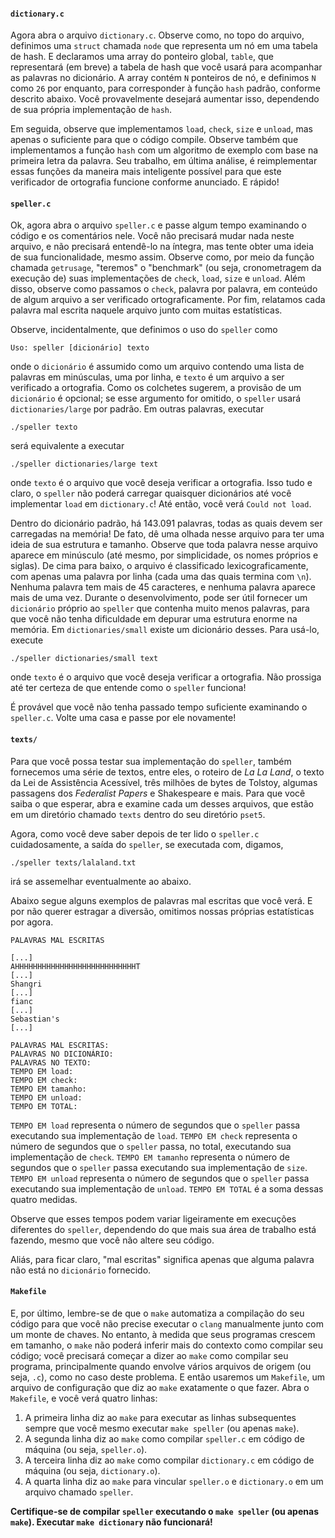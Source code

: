 #### `dictionary.c`

Agora abra o arquivo `dictionary.c`. Observe como, no topo do arquivo, definimos uma `struct` chamada `node` que representa um nó em uma tabela de hash. E declaramos uma array do ponteiro global, `table`, que representará (em breve) a tabela de hash que você usará para acompanhar as palavras no dicionário. A array contém `N` ponteiros de nó, e definimos `N` como `26` por enquanto, para corresponder à função `hash` padrão, conforme descrito abaixo. Você provavelmente desejará aumentar isso, dependendo de sua própria implementação de `hash`.

Em seguida, observe que implementamos `load`, `check`, `size` e `unload`, mas apenas o suficiente para que o código compile. Observe também que implementamos a função `hash` com um algoritmo de exemplo com base na primeira letra da palavra. Seu trabalho, em última análise, é reimplementar essas funções da maneira mais inteligente possível para que este verificador de ortografia funcione conforme anunciado. E rápido!

#### `speller.c`

Ok, agora abra o arquivo `speller.c` e passe algum tempo examinando o código e os comentários nele. Você não precisará mudar nada neste arquivo, e não precisará entendê-lo na íntegra, mas tente obter uma ideia de sua funcionalidade, mesmo assim. Observe como, por meio da função chamada `getrusage`, "teremos" o "benchmark" (ou seja, cronometragem da execução de) suas implementações de `check`, `load`, `size` e `unload`. Além disso, observe como passamos o `check`, palavra por palavra, em conteúdo de algum arquivo a ser verificado ortograficamente. Por fim, relatamos cada palavra mal escrita naquele arquivo junto com muitas estatísticas.

Observe, incidentalmente, que definimos o uso do `speller` como

    Uso: speller [dicionário] texto
    

onde o `dicionário` é assumido como um arquivo contendo uma lista de palavras em minúsculas, uma por linha, e `texto` é um arquivo a ser verificado a ortografia. Como os colchetes sugerem, a provisão de um `dicionário` é opcional; se esse argumento for omitido, o `speller` usará `dictionaries/large` por padrão. Em outras palavras, executar

    ./speller texto
    

será equivalente a executar

    ./speller dictionaries/large text
    

onde `texto` é o arquivo que você deseja verificar a ortografia. Isso tudo e claro, o `speller` não poderá carregar quaisquer dicionários até você implementar `load` em `dictionary.c`! Até então, você verá `Could not load`.

Dentro do dicionário padrão, há 143.091 palavras, todas as quais devem ser carregadas na memória! De fato, dê uma olhada nesse arquivo para ter uma ideia de sua estrutura e tamanho. Observe que toda palavra nesse arquivo aparece em minúsculo (até mesmo, por simplicidade, os nomes próprios e siglas). De cima para baixo, o arquivo é classificado lexicograficamente, com apenas uma palavra por linha (cada uma das quais termina com `\n`). Nenhuma palavra tem mais de 45 caracteres, e nenhuma palavra aparece mais de uma vez. Durante o desenvolvimento, pode ser útil fornecer um `dicionário` próprio ao `speller` que contenha muito menos palavras, para que você não tenha dificuldade em depurar uma estrutura enorme na memória. Em `dictionaries/small` existe um dicionário desses. Para usá-lo, execute

    ./speller dictionaries/small text
    

onde `texto` é o arquivo que você deseja verificar a ortografia. Não prossiga até ter certeza de que entende como o `speller` funciona!

É provável que você não tenha passado tempo suficiente examinando o `speller.c`. Volte uma casa e passe por ele novamente!

#### `texts/`

Para que você possa testar sua implementação do `speller`, também fornecemos uma série de textos, entre eles, o roteiro de _La La Land_, o texto da Lei de Assistência Acessível, três milhões de bytes de Tolstoy, algumas passagens dos _Federalist Papers_ e Shakespeare e mais. Para que você saiba o que esperar, abra e examine cada um desses arquivos, que estão em um diretório chamado `texts` dentro do seu diretório `pset5`.

Agora, como você deve saber depois de ter lido o `speller.c` cuidadosamente, a saída do `speller`, se executada com, digamos,

    ./speller texts/lalaland.txt
    

irá se assemelhar eventualmente ao abaixo.

Abaixo segue alguns exemplos de palavras mal escritas que você verá. E por não querer estragar a diversão, omitimos nossas próprias estatísticas por agora.

    PALAVRAS MAL ESCRITAS
    
    [...]
    AHHHHHHHHHHHHHHHHHHHHHHHHHHHT
    [...]
    Shangri
    [...]
    fianc
    [...]
    Sebastian's
    [...]
    
    PALAVRAS MAL ESCRITAS:
    PALAVRAS NO DICIONÁRIO:
    PALAVRAS NO TEXTO:
    TEMPO EM load:
    TEMPO EM check:
    TEMPO EM tamanho:
    TEMPO EM unload:
    TEMPO EM TOTAL:
    

`TEMPO EM load` representa o número de segundos que o `speller` passa executando sua implementação de `load`. `TEMPO EM check` representa o número de segundos que o `speller` passa, no total, executando sua implementação de `check`. `TEMPO EM tamanho` representa o número de segundos que o `speller` passa executando sua implementação de `size`. `TEMPO EM unload` representa o número de segundos que o `speller` passa executando sua implementação de `unload`. `TEMPO EM TOTAL` é a soma dessas quatro medidas.

Observe que esses tempos podem variar ligeiramente em execuções diferentes do `speller`, dependendo do que mais sua área de trabalho está fazendo, mesmo que você não altere seu código.

Aliás, para ficar claro, "mal escritas" significa apenas que alguma palavra não está no `dicionário` fornecido.

#### `Makefile`

E, por último, lembre-se de que o `make` automatiza a compilação do seu código para que você não precise executar o `clang` manualmente junto com um monte de chaves. No entanto, à medida que seus programas crescem em tamanho, o `make` não poderá inferir mais do contexto como compilar seu código; você precisará começar a dizer ao `make` como compilar seu programa, principalmente quando envolve vários arquivos de origem (ou seja, `.c`), como no caso deste problema. E então usaremos um `Makefile`, um arquivo de configuração que diz ao `make` exatamente o que fazer. Abra o `Makefile`, e você verá quatro linhas:

1.  A primeira linha diz ao `make` para executar as linhas subsequentes sempre que você mesmo executar `make speller` (ou apenas `make`).
2.  A segunda linha diz ao `make` como compilar `speller.c` em código de máquina (ou seja, `speller.o`).
3.  A terceira linha diz ao `make` como compilar `dictionary.c` em código de máquina (ou seja, `dictionary.o`).
4.  A quarta linha diz ao `make` para vincular `speller.o` e `dictionary.o` em um arquivo chamado `speller`.

**Certifique-se de compilar `speller` executando o `make speller` (ou apenas `make`). Executar `make dictionary` não funcionará!**